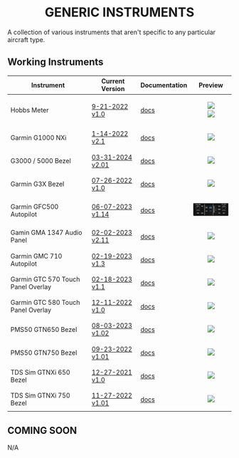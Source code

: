 <!-- PROJECT LOGO -->
<p align="center">
  <h1 align="center">GENERIC INSTRUMENTS</h1>
</p>
<p>A collection of various instruments that aren't specific to any particular aircraft type.</p>

## Working Instruments

Instrument | Current Version | Documentation | Preview 
-------------|-----------------|--------------|--------------
Hobbs Meter | [9-21-2022 v1.0](../msfs2020/Generic/Generic-Hobbs_Meter/Generic%20-%20Hobbs%20Meter.siff?raw=true) | [docs](/msfs2020/Generic/Generic-Hobbs_Meter) | <p align="center"><img src="../msfs2020/Generic/Generic-Hobbs_Meter/77f1c683-bfbf-4b61-b482-bc229d982435/preview.png" width="100"><br><img src="../msfs2020/Generic/Generic-Hobbs_Meter/77f1c683-bfbf-4b61-b482-bc229d982435/resources/rect_bezel.png?raw=true" width="100"> </p>
Garmin G1000 NXi | [1-14-2022 v2.1](../msfs2020/Generic/Generic-Garmin_G1000_NXi/Generic-Garmin_G1000_NXi.siff?raw=true) | [docs](/msfs2020/Generic/Generic-Garmin_G1000_NXi) | <p align="center"><img src="../msfs2020/Generic/Generic-Garmin_G1000_NXi/c380f8f5-316a-42c1-0c3a-324cbd906f3c/preview.png" width="100"> </p>
G3000 / 5000 Bezel| [03-31-2024 v2.01](../msfs2020/Generic/Generic-Garmin_G3000-5000_Bezel/Generic-%20Garmin%20G3000%20-%205000%20%20PFD%20MFD%20Bezel%20Overlay.siff?raw=true) | [docs](/msfs2020/Generic/Generic-Garmin_G3000-5000_Bezel) | <p align="center"><img src="../msfs2020/Generic/Generic-Garmin_G3000-5000_Bezel/3f24eb91-44e3-4d7c-1f45-b412646a19d8/preview.png" width="100"> </p>
Garmin G3X Bezel| [07-26-2022 v1.0](../msfs2020/Generic/Generic-Garmin-G3X/Generic%20-%20Garmin%20G3X%20PFD%20MDF%20Overlay%20.siff?raw=true) | [docs](/msfs2020/Generic/Generic-Garmin-G3X) | <p align="center"><img src="../msfs2020/Generic/Generic-Garmin-G3X/7cf3df6d-c15f-42f7-242b-1720785049ab/preview.png" width="100"> </p>
Garmin GFC500 Autopilot| [06-07-2023 v1.14](../msfs2020/Generic/Generic-GFC500/Generic%20-%20Garmin%20GFC%20500%20autopilot%20.siff?raw=true) | [docs](Generic-GFC500/) | <p align="center"><img src="Generic-GFC500/c154321a-72e7-44bd-8c39-7dc86b1c66c6/preview.png" width="100"> </p>
Gamin GMA 1347 Audio Panel| [02-02-2023 v2.11](../msfs2020/Generic/Generic-Garmin_GMA-1347_Audio_Panel/Generic-Garmin_GMA-1347_Audio_Panel_(MSFS).siff?raw=true) | [docs](/msfs2020/Generic/Generic-Garmin_GMA-1347_Audio_Panel) | <p align="center"><img src="../msfs2020/Generic/Generic-Garmin_GMA-1347_Audio_Panel/ee15381c-ab11-4cf2-bac6-fba2d7b63ded/preview.png?raw=true" width="50"> </p>
Garmin GMC 710 Autopilot| [02-19-2023 v1.3](../msfs2020/Generic/Generic-Garmin_GMC-710/Generic-Garmin_GMC_710.siff?raw=true) | [docs](/msfs2020/Generic/Generic-Garmin_GMC-710) | <p align="center"><img src="../msfs2020/Generic/Generic-Garmin_GMC-710/aa2ee646-72fd-49aa-13c5-29292fd24cb8/preview.png" width="100"> </p>
Garmin GTC 570 Touch Panel Overlay| [02-18-2023 v1.1](../msfs2020/Generic/Generic-Garmin-GTC570/Generic%20-%20GTC%20570%20Bezel%20Overlay.siff?raw=true) | [docs](/msfs2020/Generic/Generic-Garmin-GTC570) | <p align="center"><img src="../msfs2020/Generic/Generic-Garmin-GTC570/a94b0bb5-6fd4-43ad-9547-2fef54f6cdf9/preview.png" width="100"> </p>
Garmin GTC 580 Touch Panel Overlay| [12-11-2022 v1.0](../msfs2020/Generic/Generic-Garmin-GTC580/Generic%20-%20GTC%20580%20Overlay.siff?raw=true) | [docs](/msfs2020/Generic/Generic-Garmin-GTC580) | <p align="center"><img src="../msfs2020/Generic/Generic-Garmin-GTC580/83a0152f-2101-423f-1594-3c687a00c182/preview.png" width="100"> </p>
PMS50 GTN650 Bezel| [08-03-2023 v1.02](../msfs2020/Generic/Generic-PMS50_GTN650/Generic%20-%20PMS50%20GTN650%20Overlay.siff?raw=true) | [docs](/msfs2020/Generic/Generic-PMS50_GTN650) | <p align="center"><img src="../msfs2020/Generic/Generic-PMS50_GTN650/76f533bf-89cd-41f4-adf9-74cbb060061c/preview.png" width="100"> </p>
PMS50 GTN750 Bezel| [09-23-2022 v1.01](../msfs2020/Generic/Generic-PMS50_GTN750/Generic%20-%20PMS50%20Garmin%20GTN750%20Overlay.siff?raw=true) | [docs](/msfs2020/Generic/Generic-PMS50_GTN750) | <p align="center"><img src="../msfs2020/Generic/Generic-PMS50_GTN750/58ae7e69-d912-41f0-1d6b-81ead24c7151/preview.png" width="100"> </p>
TDS Sim GTNXi 650 Bezel | [12-27-2021 v1.0](../msfs2020/Generic/Generic-TDS_GTNXi_650/Generic%20-%20TDI%20Simulations%20Garmin%20GTNXi%20650%20overlay.siff?raw=true) | [docs](/msfs2020/Generic/Generic-TDS_GTNXi_650) | <p align="center"><img src="../msfs2020/Generic/Generic-TDS_GTNXi_650/b3f330e0-a994-4287-8211-cf3f542b4c57/preview.png" width="100"> </p>
TDS Sim GTNXi 750 Bezel | [11-27-2022 v1.01](../msfs2020/Generic/Generic-TDS_GTNXi_750/Generic%20-%20TDS%20Simulations%20Garmin%20GTNXi%20750%20overlay.siff?raw=true) | [docs](/msfs2020/Generic/Generic-TDS_GTNXi_750) | <p align="center"><img src="../msfs2020/Generic/Generic-TDS_GTNXi_750/f822e2ca-6a59-452b-b35d-a086eb540121/preview.png" width="100"> </p>

## COMING SOON
N/A
<!-- ROADMAP --> 
